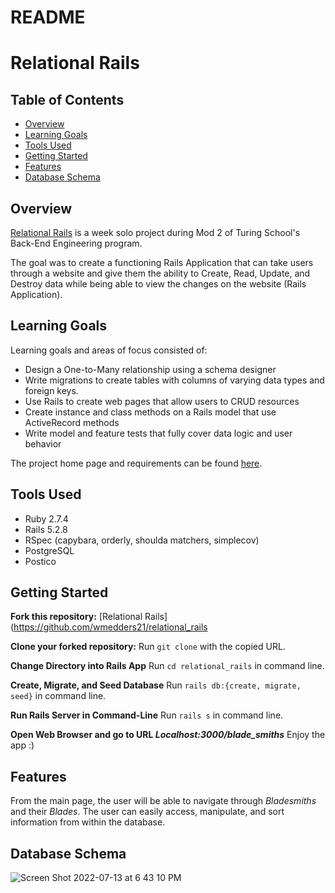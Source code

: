 # README

# Relational Rails

## Table of Contents

- [Overview](#overview)
- [Learning Goals](#learning-goals)
- [Tools Used](#tools-used)
- [Getting Started](#getting-started)
- [Features](#features)
- [Database Schema](#database-schema)

## Overview

[Relational Rails](https://github.com/dmacnicholas/sports_cards) is a week solo project during Mod 2 of Turing School's Back-End Engineering program.

The goal was to create a functioning Rails Application that can take users through a website and give them the ability to Create, Read, Update, and Destroy data while being able to view the changes on the website (Rails Application).

## Learning Goals

Learning goals and areas of focus consisted of:
- Design a One-to-Many relationship using a schema designer
- Write migrations to create tables with columns of varying data types and foreign keys.
- Use Rails to create web pages that allow users to CRUD resources
- Create instance and class methods on a Rails model that use ActiveRecord methods
- Write model and feature tests that fully cover data logic and user behavior

The project home page and requirements can be found [here](https://backend.turing.edu/module2/projects/relational_rails).

## Tools Used
 - Ruby 2.7.4
 - Rails 5.2.8
 - RSpec (capybara, orderly, shoulda matchers, simplecov)
 - PostgreSQL
 - Postico

## Getting Started

**Fork this repository:** [Relational Rails](https://github.com/wmedders21/relational_rails

**Clone your forked repository:** Run `git clone` with the copied URL.

**Change Directory into Rails App** Run `cd relational_rails` in command line.

**Create, Migrate, and Seed Database** Run `rails db:{create, migrate, seed}` in command line.

**Run Rails Server in Command-Line** Run `rails s` in command line.

**Open Web Browser and go to URL *Localhost:3000/blade_smiths*** Enjoy the app :)

## Features

From the main page, the user will be able to navigate through *Bladesmiths* and their *Blades*. The user can easily access, manipulate, and sort information from within the database.

## Database Schema

![Screen Shot 2022-07-13 at 6 43 10 PM](https://user-images.githubusercontent.com/103002775/178855394-f1b8f70c-5652-4934-afbc-41821af6cbce.png)



